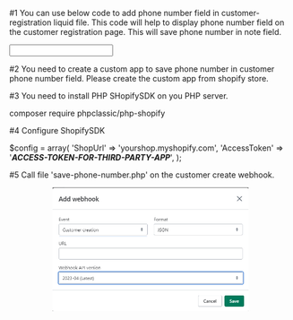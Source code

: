 #1 You can use below code to add phone number field in customer-registration liquid file. This code will help to display phone number field on the customer registration page. This will save phone number in note field.

<input type="text" name="customer[note][phonenumber]">

#2 You need to create a custom app to save phone number in customer phone number field. Please create the custom app from shopify store. 

#3 You need to install PHP SHopifySDK on you PHP server.

composer require phpclassic/php-shopify

#4 Configure ShopifySDK

$config = array(
    'ShopUrl' => 'yourshop.myshopify.com',
    'AccessToken' => '***ACCESS-TOKEN-FOR-THIRD-PARTY-APP***',
);

#5 Call file 'save-phone-number.php' on the customer create webhook.


<p align="center">
  <img src="https://github.com/ravichoudharystartbit/Display-Phone-Number-Custome-Registration-Page/blob/1301ea670bd769bea105234659f77240b371704a/webhook.png" width="350" title="hover text">
</p>

